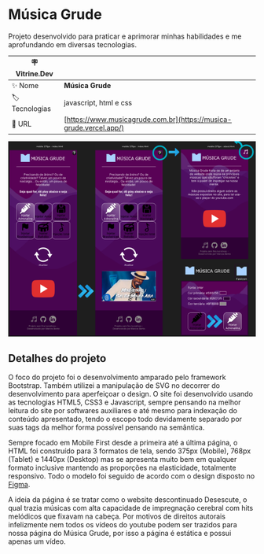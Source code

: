 # Música Grude
Projeto desenvolvido para praticar e aprimorar minhas habilidades e me aprofundando em diversas tecnologias.

| :placard: Vitrine.Dev |     |
| -------------  | --- |
| :sparkles: Nome        | **Música Grude**
| :label: Tecnologias | javascript, html e css
| :rocket: URL         | [https://www.musicagrude.com.br](https://musica-grude.vercel.app/)

<!-- Inserir imagem com a #vitrinedev ao final do link -->
![](others/design.PNG#vitrinedev)

## Detalhes do projeto

O foco do projeto foi o desenvolvimento amparado pelo framework Bootstrap. Também utilizei a manipulação de SVG no decorrer do desenvolvimento para aperfeiçoar o design. O site foi desenvolvido usando as tecnologias HTML5, CSS3 e Javascript, sempre pensando na melhor leitura do site por softwares auxiliares e até mesmo para indexação do conteúdo apresentado, tendo o escopo todo devidamente separado por suas tags da melhor forma possível pensando na semântica.

Sempre focado em Mobile First desde a primeira até a última página, o HTML foi construído para 3 formatos de tela, sendo 375px (Mobile), 768px (Tablet) e 1440px (Desktop) mas se apresenta muito bem em qualquer formato inclusive mantendo as proporções na elasticidade, totalmente responsivo. Todo o modelo foi seguido de acordo com o design disposto no [Figma](https://www.figma.com/file/RbD0YufbSvTlxiNxWsmynq/M%C3%BAsicaGrude?node-id=0%3A1&mode=dev).

A ideia da página é se tratar como o website descontinuado Desescute, o qual trazia músicas com alta capacidade de impregnação cerebral com hits melódicos que fixavam na cabeça. Por motivos de direitos autorais infelizmente nem todos os vídeos do youtube podem ser trazidos para nossa página do Música Grude, por isso a página é estática e possui apenas um vídeo.
